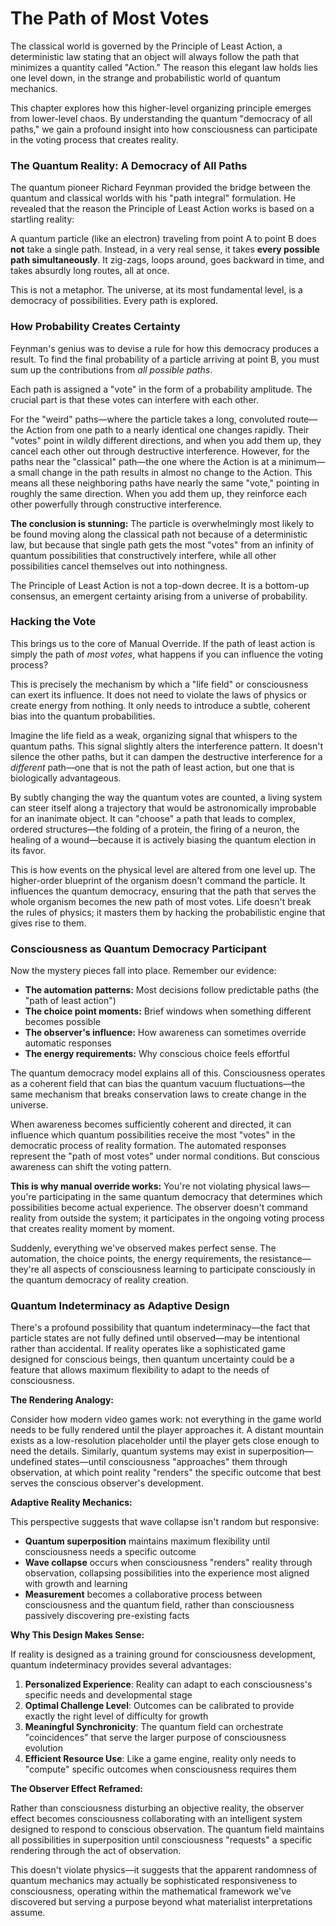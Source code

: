 # The Path of Most Votes

The classical world is governed by the Principle of Least Action, a deterministic law stating that an object will always follow the path that minimizes a quantity called "Action." The reason this elegant law holds lies one level down, in the strange and probabilistic world of quantum mechanics.

This chapter explores how this higher-level organizing principle emerges from lower-level chaos. By understanding the quantum "democracy of all paths," we gain a profound insight into how consciousness can participate in the voting process that creates reality.

### The Quantum Reality: A Democracy of All Paths

The quantum pioneer Richard Feynman provided the bridge between the quantum and classical worlds with his "path integral" formulation. He revealed that the reason the Principle of Least Action works is based on a startling reality:

A quantum particle (like an electron) traveling from point A to point B does **not** take a single path. Instead, in a very real sense, it takes **every possible path simultaneously**. It zig-zags, loops around, goes backward in time, and takes absurdly long routes, all at once.

This is not a metaphor. The universe, at its most fundamental level, is a democracy of possibilities. Every path is explored.

### How Probability Creates Certainty

Feynman's genius was to devise a rule for how this democracy produces a result. To find the final probability of a particle arriving at point B, you must sum up the contributions from *all possible paths*.

Each path is assigned a "vote" in the form of a probability amplitude. The crucial part is that these votes can interfere with each other.

For the "weird" paths—where the particle takes a long, convoluted route—the Action from one path to a nearly identical one changes rapidly. Their "votes" point in wildly different directions, and when you add them up, they cancel each other out through destructive interference. However, for the paths near the "classical" path—the one where the Action is at a minimum—a small change in the path results in almost no change to the Action. This means all these neighboring paths have nearly the same "vote," pointing in roughly the same direction. When you add them up, they reinforce each other powerfully through constructive interference.

**The conclusion is stunning:** The particle is overwhelmingly most likely to be found moving along the classical path not because of a deterministic law, but because that single path gets the most "votes" from an infinity of quantum possibilities that constructively interfere, while all other possibilities cancel themselves out into nothingness.

The Principle of Least Action is not a top-down decree. It is a bottom-up consensus, an emergent certainty arising from a universe of probability.

### Hacking the Vote

This brings us to the core of Manual Override. If the path of least action is simply the path of *most votes*, what happens if you can influence the voting process?

This is precisely the mechanism by which a "life field" or consciousness can exert its influence. It does not need to violate the laws of physics or create energy from nothing. It only needs to introduce a subtle, coherent bias into the quantum probabilities.

Imagine the life field as a weak, organizing signal that whispers to the quantum paths. This signal slightly alters the interference pattern. It doesn't silence the other paths, but it can dampen the destructive interference for a *different* path—one that is not the path of least action, but one that is biologically advantageous.

By subtly changing the way the quantum votes are counted, a living system can steer itself along a trajectory that would be astronomically improbable for an inanimate object. It can "choose" a path that leads to complex, ordered structures—the folding of a protein, the firing of a neuron, the healing of a wound—because it is actively biasing the quantum election in its favor.

This is how events on the physical level are altered from one level up. The higher-order blueprint of the organism doesn't command the particle. It influences the quantum democracy, ensuring that the path that serves the whole organism becomes the new path of most votes. Life doesn't break the rules of physics; it masters them by hacking the probabilistic engine that gives rise to them.

### Consciousness as Quantum Democracy Participant

Now the mystery pieces fall into place. Remember our evidence:

- **The automation patterns:** Most decisions follow predictable paths (the "path of least action")
- **The choice point moments:** Brief windows when something different becomes possible
- **The observer's influence:** How awareness can sometimes override automatic responses
- **The energy requirements:** Why conscious choice feels effortful

The quantum democracy model explains all of this. Consciousness operates as a coherent field that can bias the quantum vacuum fluctuations—the same mechanism that breaks conservation laws to create change in the universe.

When awareness becomes sufficiently coherent and directed, it can influence which quantum possibilities receive the most "votes" in the democratic process of reality formation. The automated responses represent the "path of most votes" under normal conditions. But conscious awareness can shift the voting pattern.

**This is why manual override works:** You're not violating physical laws—you're participating in the same quantum democracy that determines which possibilities become actual experience. The observer doesn't command reality from outside the system; it participates in the ongoing voting process that creates reality moment by moment.

Suddenly, everything we've observed makes perfect sense. The automation, the choice points, the energy requirements, the resistance—they're all aspects of consciousness learning to participate consciously in the quantum democracy of reality creation.

### Quantum Indeterminacy as Adaptive Design

There's a profound possibility that quantum indeterminacy—the fact that particle states are not fully defined until observed—may be intentional rather than accidental. If reality operates like a sophisticated game designed for conscious beings, then quantum uncertainty could be a feature that allows maximum flexibility to adapt to the needs of consciousness.

**The Rendering Analogy:**

Consider how modern video games work: not everything in the game world needs to be fully rendered until the player approaches it. A distant mountain exists as a low-resolution placeholder until the player gets close enough to need the details. Similarly, quantum systems may exist in superposition—undefined states—until consciousness "approaches" them through observation, at which point reality "renders" the specific outcome that best serves the conscious observer's development.

**Adaptive Reality Mechanics:**

This perspective suggests that wave collapse isn't random but responsive:

- **Quantum superposition** maintains maximum flexibility until consciousness needs a specific outcome
- **Wave collapse** occurs when consciousness "renders" reality through observation, collapsing possibilities into the experience most aligned with growth and learning
- **Measurement** becomes a collaborative process between consciousness and the quantum field, rather than consciousness passively discovering pre-existing facts

**Why This Design Makes Sense:**

If reality is designed as a training ground for consciousness development, quantum indeterminacy provides several advantages:

1. **Personalized Experience**: Reality can adapt to each consciousness's specific needs and developmental stage
2. **Optimal Challenge Level**: Outcomes can be calibrated to provide exactly the right level of difficulty for growth
3. **Meaningful Synchronicity**: The quantum field can orchestrate "coincidences" that serve the larger purpose of consciousness evolution
4. **Efficient Resource Use**: Like a game engine, reality only needs to "compute" specific outcomes when consciousness requires them

**The Observer Effect Reframed:**

Rather than consciousness disturbing an objective reality, the observer effect becomes consciousness collaborating with an intelligent system designed to respond to conscious observation. The quantum field maintains all possibilities in superposition until consciousness "requests" a specific rendering through the act of observation.

This doesn't violate physics—it suggests that the apparent randomness of quantum mechanics may actually be sophisticated responsiveness to consciousness, operating within the mathematical framework we've discovered but serving a purpose beyond what materialist interpretations assume.
